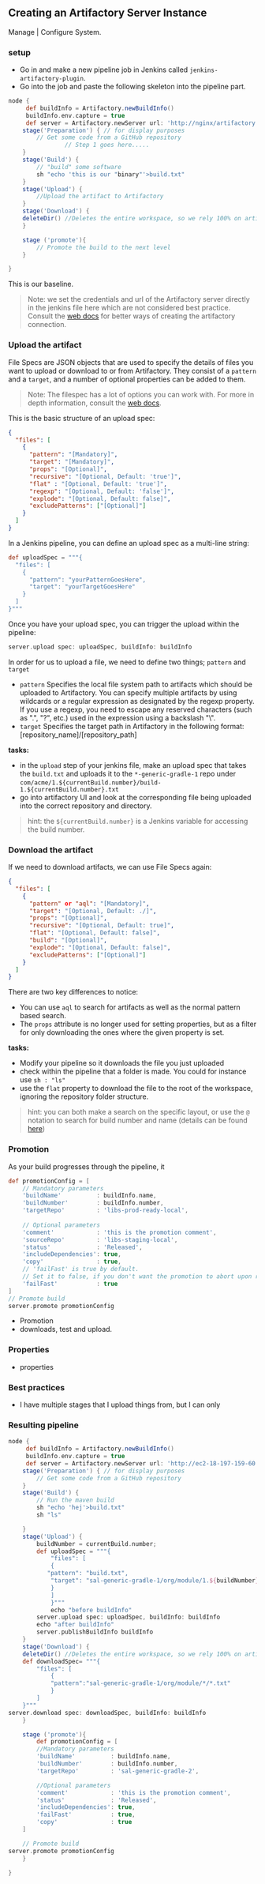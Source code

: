 
## Creating an Artifactory Server Instance
 Manage | Configure System.

### setup

* Go in and make a new pipeline job in Jenkins called `jenkins-artifactory-plugin`.
* Go into the job and paste the following skeleton into the pipeline part.

```groovy
node {
     def buildInfo = Artifactory.newBuildInfo()
     buildInfo.env.capture = true
     def server = Artifactory.newServer url: 'http://nginx/artifactory', username: 'admin', password: 'lkvmxxcv'
    stage('Preparation') { // for display purposes
        // Get some code from a GitHub repository
                // Step 1 goes here.....
    }
    stage('Build') {
        // "build" some software
        sh "echo 'this is our "binary"'>build.txt"
    }
    stage('Upload') {
        //Upload the artifact to Artifactory
    }
    stage('Download') {
    deleteDir() //Deletes the entire workspace, so we rely 100% on artifactory
    }

    stage ('promote'){
        // Promote the build to the next level
    }

}
```

This is our baseline.

> Note: we set the credentials and url of the Artifactory server directly in the jenkins file here which are not considered best practice. Consult the [web docs](https://www.jfrog.com/confluence/display/RTF/Working+With+Pipeline+Jobs+in+Jenkins) for better ways of creating the artifactory connection.


### Upload the artifact

File Specs are JSON objects that are used to specify the details of files you want to upload or download to or from Artifactory. They consist of a `pattern` and a `target`, and a number of optional properties can be added to them.

> Note: The filespec has a lot of options you can work with. For more in depth information, consult the [web docs](https://www.jfrog.com/confluence/display/RTF/Using+File+Specs).

This is the basic structure of an upload spec:
```json
{
  "files": [
    {
      "pattern": "[Mandatory]",
      "target": "[Mandatory]",
      "props": "[Optional]",
      "recursive": "[Optional, Default: 'true']",
      "flat" : "[Optional, Default: 'true']",
      "regexp": "[Optional, Default: 'false']",
      "explode": "[Optional, Default: false]",
      "excludePatterns": ["[Optional]"]
    }
  ]
}
```

In a Jenkins pipeline, you can define an upload spec as a multi-line string:
```groovy
def uploadSpec = """{
  "files": [
    {
      "pattern": "yourPatternGoesHere",
      "target": "yourTargetGoesHere"
    }
  ]
}"""
```
Once you have your upload spec, you can trigger the upload within the pipeline:
```groovy
server.upload spec: uploadSpec, buildInfo: buildInfo
```

In order for us to upload a file, we need to define two things; `pattern` and `target`

* `pattern` Specifies the local file system path to artifacts which should be uploaded to Artifactory. You can specify multiple artifacts by using wildcards or a regular expression as designated by the regexp property. If you use a regexp, you need to escape any reserved characters (such as ".", "?", etc.) used in the expression using a backslash "\\".
* `target` Specifies the target path in Artifactory in the following format: [repository_name]/[repository_path]

**tasks:**

* in the `upload` step of your jenkins file, make an upload spec that takes the `build.txt` and uploads it to the `*-generic-gradle-1` repo under `com/acme/1.${currentBuild.number}/build-1.${currentBuild.number}.txt`
* go into artifactory UI and look at the corresponding file being uploaded into the correct repository and directory.

> hint: the `${currentBuild.number}` is a Jenkins variable for accessing the build number.

### Download the artifact

If we need to download artifacts, we can use File Specs again:

```json
{
  "files": [
    {
      "pattern" or "aql": "[Mandatory]",
      "target": "[Optional, Default: ./]",
      "props": "[Optional]",
      "recursive": "[Optional, Default: true]",
      "flat": "[Optional, Default: false]",
      "build": "[Optional]",
      "explode": "[Optional, Default: false]",
      "excludePatterns": ["[Optional]"]
    }
  ]
}
```

There are two key differences to notice:

* You can use `aql` to search for artifacts as well as the normal pattern based search.
* The `props` attribute is no longer used for setting properties, but as a filter for only downloading the ones where the given property is set.

**tasks:**

* Modify your pipeline so it downloads the file you just uploaded
* check within the pipeline that a folder is made. You could for instance use `sh : "ls"`
* use the `flat` property to download the file to the root of the workspace, ignoring the repository folder structure.

>hint: you can both make a search on the specific layout, or use the `@` notation to search for build number and name (details can be found [here](https://www.jfrog.com/confluence/display/RTF/Artifactory+Query+Language#ArtifactoryQueryLanguage-ConstructingSearchCriteria))

### Promotion

As your build progresses through the pipeline, it 

```groovy
def promotionConfig = [
    // Mandatory parameters
    'buildName'          : buildInfo.name,
    'buildNumber'        : buildInfo.number,
    'targetRepo'         : 'libs-prod-ready-local',
 
    // Optional parameters
    'comment'            : 'this is the promotion comment',
    'sourceRepo'         : 'libs-staging-local',
    'status'             : 'Released',
    'includeDependencies': true,
    'copy'               : true,
    // 'failFast' is true by default.
    // Set it to false, if you don't want the promotion to abort upon receiving the first error.
    'failFast'           : true
] 
// Promote build
server.promote promotionConfig
```
* Promotion
* downloads, test and upload.

### Properties

* properties

### Best practices

* I have multiple stages that I upload things from, but I can only

### Resulting pipeline
```groovy
node {
     def buildInfo = Artifactory.newBuildInfo()
     buildInfo.env.capture = true
     def server = Artifactory.newServer url: 'http://ec2-18-197-159-60.eu-central-1.compute.amazonaws.com:8081/artifactory', username: 'admin', password: 'orange'
    stage('Preparation') { // for display purposes
        // Get some code from a GitHub repository
    }
    stage('Build') {
        // Run the maven build
        sh "echo 'hej'>build.txt"
        sh "ls"

    }
    stage('Upload') {
        buildNumber = currentBuild.number;
        def uploadSpec = """{
            "files": [
            {
           "pattern": "build.txt",
            "target": "sal-generic-gradle-1/org/module/1.${buildNumber}/module-1.${buildNumber}.txt"
            }
            ]
            }"""
            echo "before buildInfo"
        server.upload spec: uploadSpec, buildInfo: buildInfo
        echo "after buildInfo"
        server.publishBuildInfo buildInfo
    }
    stage('Download') {
    deleteDir() //Deletes the entire workspace, so we rely 100% on artifactory
    def downloadSpec= """{
        "files": [
            {
            "pattern":"sal-generic-gradle-1/org/module/*/*.txt"
            }
        ]
    }"""
server.download spec: downloadSpec, buildInfo: buildInfo
    }

    stage ('promote'){
        def promotionConfig = [
        //Mandatory parameters
        'buildName'          : buildInfo.name,
        'buildNumber'        : buildInfo.number,
        'targetRepo'         : 'sal-generic-gradle-2',

        //Optional parameters
        'comment'            : 'this is the promotion comment',
        'status'             : 'Released',
        'includeDependencies': true,
        'failFast'           : true,
        'copy'               : true
    ]

    // Promote build
server.promote promotionConfig
    }

}
```